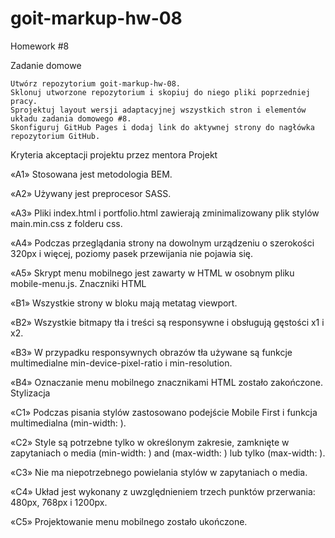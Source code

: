 # goit-markup-hw-08

Homework #8

Zadanie domowe

    Utwórz repozytorium goit-markup-hw-08.
    Sklonuj utworzone repozytorium i skopiuj do niego pliki poprzedniej pracy.
    Sprojektuj layout wersji adaptacyjnej wszystkich stron i elementów układu zadania domowego #8.
    Skonfiguruj GitHub Pages i dodaj link do aktywnej strony do nagłówka repozytorium GitHub.

Kryteria akceptacji projektu przez mentora
Projekt

«A1» Stosowana jest metodologia BEM.

«A2» Używany jest preprocesor SASS.

«A3» Pliki index.html i portfolio.html zawierają zminimalizowany plik stylów main.min.css z folderu css.

«A4» Podczas przeglądania strony na dowolnym urządzeniu o szerokości 320px i więcej, poziomy pasek przewijania nie pojawia się.

«A5» Skrypt menu mobilnego jest zawarty w HTML w osobnym pliku mobile-menu.js.
Znaczniki HTML

«B1» Wszystkie strony w bloku <head> mają metatag viewport.

«B2» Wszystkie bitmapy tła i treści są responsywne i obsługują gęstości x1 i x2.

«B3» W przypadku responsywnych obrazów tła używane są funkcje multimedialne min-device-pixel-ratio i min-resolution.

«B4» Oznaczanie menu mobilnego znacznikami HTML zostało zakończone.
Stylizacja

«C1» Podczas pisania stylów zastosowano podejście Mobile First i funkcja multimedialna (min-width: ).

«C2» Style są potrzebne tylko w określonym zakresie, zamknięte w zapytaniach o media (min-width: ) and (max-width: ) lub tylko (max-width: ).

«C3» Nie ma niepotrzebnego powielania stylów w zapytaniach o media.

«C4» Układ jest wykonany z uwzględnieniem trzech punktów przerwania: 480px, 768px i 1200px.

«C5» Projektowanie menu mobilnego zostało ukończone.
